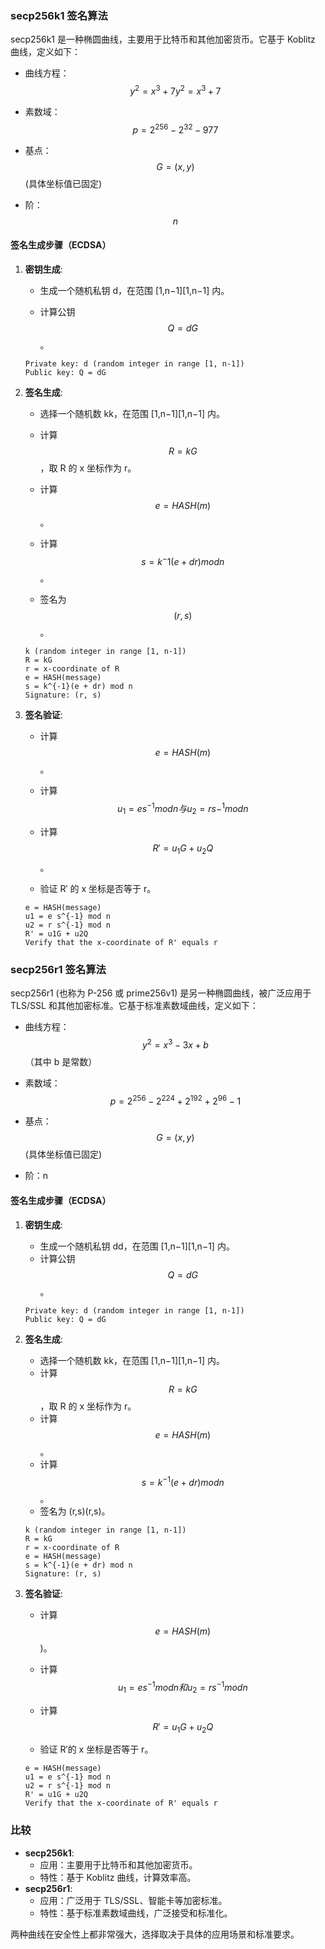 ### secp256k1 签名算法

secp256k1 是一种椭圆曲线，主要用于比特币和其他加密货币。它基于 Koblitz 曲线，定义如下：

- 曲线方程：
  $$
  y^2=x^3+7y^2=x^3+7
  $$
  
- 素数域：
  $$
  p=2^{256} −2^{32} −977
  $$
  
- 基点：
  $$
  G=(x,y)
  $$
   (具体坐标值已固定)

- 阶：
  $$
  n
  $$
  

#### 签名生成步骤（ECDSA）

1. **密钥生成**:

   - 生成一个随机私钥 d，在范围 [1,n−1][1,n−1] 内。

   - 计算公钥 
     $$
     Q=dG
     $$
     。

   ```
   Private key: d (random integer in range [1, n-1])
   Public key: Q = dG
   ```

2. **签名生成**:

   - 选择一个随机数 kk，在范围 [1,n−1][1,n−1] 内。

   - 计算 
     $$
     R=kG
     $$
     ，取 R 的 x 坐标作为 r。

   - 计算 
     $$
     e=HASH(m)
     $$
     。

   - 计算 
     $$
     s=k^−1(e+dr)mod  n
     $$
     。

   - 签名为 
     $$
     (r,s)
     $$
     。

   ```shell
   k (random integer in range [1, n-1])
   R = kG
   r = x-coordinate of R
   e = HASH(message)
   s = k^{-1}(e + dr) mod n
   Signature: (r, s)
   ```

3. **签名验证**:

   - 计算 
     $$
     e=HASH(m)
     $$
     。

   - 计算
     $$
     u_1=es^{−1} mod  n  与  u_2=rs−^1 mod  n
     $$
     
   - 计算
     $$
     R′=u_1G+u_2Q
     $$
     。
   
   - 验证 R′ 的 x 坐标是否等于 r。
   
   ```
   e = HASH(message)
   u1 = e s^{-1} mod n
   u2 = r s^{-1} mod n
   R' = u1G + u2Q
   Verify that the x-coordinate of R' equals r
   ```

### secp256r1 签名算法

secp256r1 (也称为 P-256 或 prime256v1) 是另一种椭圆曲线，被广泛应用于 TLS/SSL 和其他加密标准。它基于标准素数域曲线，定义如下：

- 曲线方程：
  $$
  y^2=x^3−3x+b
  $$
  （其中 b 是常数）
- 素数域：
  $$
  p = 2^{256} - 2^{224} + 2^{192} + 2^{96} - 1
  $$
  
- 基点：
  $$
  G=(x,y)
  $$
  (具体坐标值已固定)
- 阶：n

#### 签名生成步骤（ECDSA）

1. **密钥生成**:

   - 生成一个随机私钥 dd，在范围 [1,n−1][1,n−1] 内。
   - 计算公钥 
     $$
     Q=dG
     $$
     。

   ```
   Private key: d (random integer in range [1, n-1])
   Public key: Q = dG
   ```

2. **签名生成**:

   - 选择一个随机数 kk，在范围 [1,n−1][1,n−1] 内。
   - 计算 
     $$
     R=kG
     $$
     ，取 R 的 x 坐标作为 r。
   - 计算
     $$
     e=HASH(m)
     $$
     。
   - 计算 
     $$
     s=k^{−1} (e+dr)mod  n
     $$
     。
   - 签名为 (r,s)(r,s)。

   ```
   k (random integer in range [1, n-1])
   R = kG
   r = x-coordinate of R
   e = HASH(message)
   s = k^{-1}(e + dr) mod n
   Signature: (r, s)
   ```

3. **签名验证**:

   - 计算
     $$
     e=HASH(m)
     $$
     )。
   - 计算 
     $$
     u_1=es^{−1}mod  n 和 u_2=rs^{−1}mod  n
     $$
     
   - 计算
     $$
     R′=u_1G+u_2Q
     $$
     
   - 验证 R′的 x 坐标是否等于 r。
   
   ```
   e = HASH(message)
   u1 = e s^{-1} mod n
   u2 = r s^{-1} mod n
   R' = u1G + u2Q
   Verify that the x-coordinate of R' equals r
   ```

### 比较

- **secp256k1**:
  - 应用：主要用于比特币和其他加密货币。
  - 特性：基于 Koblitz 曲线，计算效率高。
- **secp256r1**:
  - 应用：广泛用于 TLS/SSL、智能卡等加密标准。
  - 特性：基于标准素数域曲线，广泛接受和标准化。

两种曲线在安全性上都非常强大，选择取决于具体的应用场景和标准要求。